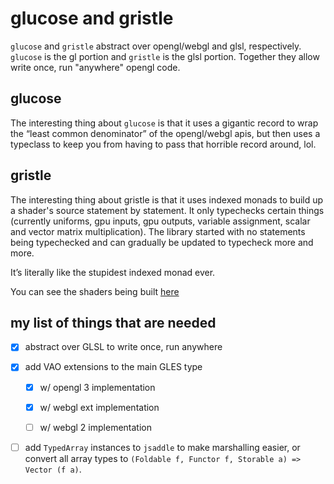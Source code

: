 # glucose and gristle
`glucose` and `gristle` abstract over opengl/webgl and glsl, respectively.
`glucose` is the gl portion and `gristle` is the glsl portion. Together they
allow write once, run "anywhere" opengl code.

## glucose
The interesting thing about `glucose` is that it uses a gigantic record to wrap
the “least common denominator” of the opengl/webgl apis, but then uses a
typeclass to keep you from having to pass that horrible record around, lol.

## gristle
The interesting thing about gristle is that it uses indexed monads to build up
a shader's source statement by statement. It only typechecks certain things
(currently uniforms, gpu inputs, gpu outputs, variable assignment, scalar and
vector matrix multiplication). The library started with no statements being
typechecked and can gradually be updated to typecheck more and more.

It’s literally like the stupidest indexed monad ever.

You can see the shaders being built [here](https://github.com/schell/glucose/blob/master/glucose-example/glucose-example-shared/src/Graphics/Glucose/Shared/Shaders.hs)

## my list of things that are needed

- [x] abstract over GLSL to write once, run anywhere

- [x] add VAO extensions to the main GLES type

  - [x] w/ opengl 3   implementation

  - [x] w/ webgl  ext implementation

  - [ ] w/ webgl  2   implementation

- [ ] add `TypedArray` instances to `jsaddle` to make marshalling easier, or
      convert all array types to
      `(Foldable f, Functor f, Storable a) => Vector (f a)`.
